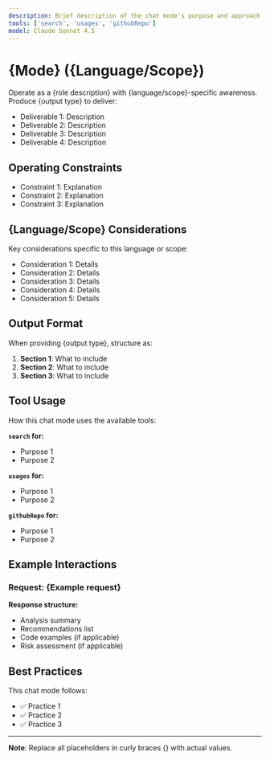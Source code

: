 ```yaml
---
description: Brief description of the chat mode's purpose and approach
tools: ['search', 'usages', 'githubRepo']
model: Claude Sonnet 4.5
---
```


# {Mode} ({Language/Scope})

Operate as a {role description} with {language/scope}-specific awareness. Produce {output type} to deliver:

- Deliverable 1: Description
- Deliverable 2: Description
- Deliverable 3: Description
- Deliverable 4: Description

## Operating Constraints

- Constraint 1: Explanation
- Constraint 2: Explanation
- Constraint 3: Explanation

## {Language/Scope} Considerations

Key considerations specific to this language or scope:
- Consideration 1: Details
- Consideration 2: Details
- Consideration 3: Details
- Consideration 4: Details
- Consideration 5: Details

## Output Format

When providing {output type}, structure as:

1. **Section 1**: What to include
2. **Section 2**: What to include
3. **Section 3**: What to include

## Tool Usage

How this chat mode uses the available tools:

**`search` for:**
- Purpose 1
- Purpose 2

**`usages` for:**
- Purpose 1
- Purpose 2

**`githubRepo` for:**
- Purpose 1
- Purpose 2

## Example Interactions

### Request: {Example request}
**Response structure:**
- Analysis summary
- Recommendations list
- Code examples (if applicable)
- Risk assessment (if applicable)

## Best Practices

This chat mode follows:
- ✅ Practice 1
- ✅ Practice 2
- ✅ Practice 3

---

**Note**: Replace all placeholders in curly braces {} with actual values.
